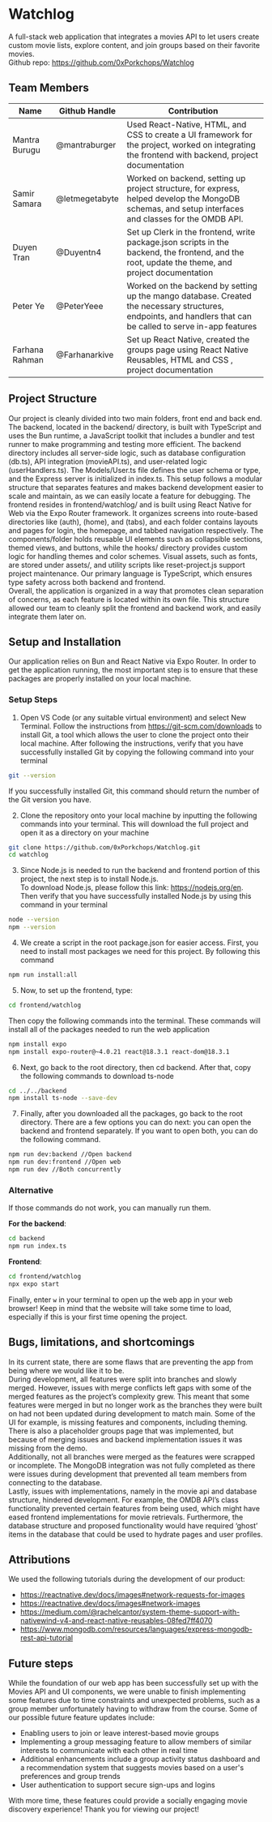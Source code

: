 # Watchlog  
A full-stack web application that integrates a movies API to let users create custom movie lists, explore content, and join groups based on their favorite movies.  
Github repo: https://github.com/0xPorkchops/Watchlog

## Team Members

| Name | Github Handle | Contribution |
|------|---------------|--------------|
| Mantra Burugu | @mantraburger | Used React-Native, HTML, and CSS to create a UI framework for the project, worked on integrating the frontend with backend, project documentation |
| Samir Samara | @letmegetabyte | Worked on backend, setting up project structure, for express, helped develop the MongoDB schemas, and setup interfaces and classes for the OMDB API. |
| Duyen Tran | @Duyentn4 | Set up Clerk in the frontend, write package.json scripts in the backend, the frontend, and the root, update the theme, and project documentation |
| Peter Ye | @PeterYeee | Worked on the backend by setting up the mango database. Created the necessary structures, endpoints, and handlers that can be called to serve in-app features |
| Farhana Rahman | @Farhanarkive | Set up React Native, created the groups page using React Native Reusables, HTML and CSS , project documentation |

## Project Structure

Our project is cleanly divided into two main folders, front end and back end.  
The backend, located in the backend/ directory, is built with TypeScript and uses the Bun runtime, a JavaScript toolkit that includes a bundler and test runner to make programming and testing more efficient. The backend directory includes all server-side logic, such as database configuration (db.ts), API integration (movieAPI.ts), and user-related logic (userHandlers.ts). The Models/User.ts file defines the user schema or type, and the Express server is initialized in index.ts. This setup follows a modular structure that separates features and makes backend development easier to scale and maintain, as we can easily locate a feature for debugging. The frontend resides in frontend/watchlog/ and is built using React Native for Web via the Expo Router framework. It organizes screens into route-based directories like (auth), (home), and (tabs), and each folder contains layouts and pages for login, the homepage, and tabbed navigation respectively. The components/folder holds reusable UI elements such as collapsible sections, themed views, and buttons, while the hooks/ directory provides custom logic for handling themes and color schemes. Visual assets, such as fonts, are stored under assets/, and utility scripts like reset-project.js support project maintenance. Our primary language is TypeScript, which ensures type safety across both backend and frontend.  
Overall, the application is organized in a way that promotes clean separation of concerns, as each feature is located within its own file. This structure allowed our team to cleanly split the frontend and backend work, and easily integrate them later on. 

## Setup and Installation

Our application relies on Bun and React Native via Expo Router. In order to get the application running, the most important step is to ensure that these packages are properly installed on your local machine.  

### Setup Steps

1. Open VS Code (or any suitable virtual environment) and select New Terminal. Follow the instructions from https://git-scm.com/downloads to install Git, a tool which allows the user to clone the project onto their local machine. After following the instructions, verify that you have successfully installed Git by copying the following command into your terminal

```bash
git --version
```
If you successfully installed Git, this command should return the number of the Git version you have. 

2. Clone the repository onto your local machine by inputting the following commands into your terminal. This will download the full project and open it as a directory on your machine

```bash
git clone https://github.com/0xPorkchops/Watchlog.git
cd watchlog
```

3. Since Node.js is needed to run the backend and frontend portion of this project, the next step is to install Node.js.  
To download Node.js, please follow this link: https://nodejs.org/en.  
Then verify that you have successfully installed Node.js by using this command in your terminal

```bash
node --version
npm --version
```

4. We create a script in the root package.json for easier access. First, you need to install most packages we need for this project. By following this command

```bash
npm run install:all
```

5. Now, to set up the frontend, type:

```bash
cd frontend/watchlog
```
Then copy the following commands into the terminal. These commands will install all of the packages needed to run the web application 

```bash
npm install expo
npm install expo-router@~4.0.21 react@18.3.1 react-dom@18.3.1
```

6. Next, go back to the root directory, then cd backend. After that, copy the following commands to download ts-node

```bash
cd ../../backend
npm install ts-node --save-dev
```

7. Finally, after you downloaded all the packages, go back to the root directory. There are a few options you can do next: you can open the backend and frontend separately. If you want to open both, you can do the following command.

```bash
npm run dev:backend //Open backend
npm run dev:frontend //Open web
npm run dev //Both concurrently
```

### Alternative
If those commands do not work, you can manually run them.

**For the backend**:
```bash
cd backend
npm run index.ts
```

**Frontend**:
```bash
cd frontend/watchlog
npx expo start
```

Finally, enter `w` in your terminal to open up the web app in your web browser! Keep in mind that the website will take some time to load, especially if this is your first time opening the project. 

## Bugs, limitations, and shortcomings

In its current state, there are some flaws that are preventing the app from being where we would like it to be.  
During development, all features were split into branches and slowly merged. However, issues with merge conflicts left gaps with some of the merged features as the project’s complexity grew. This meant that some features were merged in but no longer work as the branches they were built on had not been updated during development to match main. Some of the UI for example, is missing features and components, including theming. There is also a placeholder groups page that was implemented, but because of merging issues and backend implementation issues it was missing from the demo.  
Additionally, not all branches were merged as the features were scrapped or incomplete. The MongoDB integration was not fully completed as there were issues during development that prevented all team members from connecting to the database.  
Lastly, issues with implementations, namely in the movie api and database structure, hindered development. For example, the OMDB API’s class functionality prevented certain features from being used, which might have eased frontend implementations for movie retrievals. Furthermore, the database structure and proposed functionality would have required ‘ghost’ items in the database that could be used to hydrate pages and user profiles.

## Attributions

We used the following tutorials during the development of our product:
- https://reactnative.dev/docs/images#network-requests-for-images
- https://reactnative.dev/docs/images#network-images
- https://medium.com/@rachelcantor/system-theme-support-with-nativewind-v4-and-react-native-reusables-08fed7ff4070
- https://www.mongodb.com/resources/languages/express-mongodb-rest-api-tutorial

## Future steps

While the foundation of our web app has been successfully set up with the Movies API and UI components, we were unable to finish implementing some features due to time constraints and unexpected problems, such as a group member unfortunately having to withdraw from the course. Some of our possible future feature updates include:

- Enabling users to join or leave interest-based movie groups
- Implementing a group messaging feature to allow members of similar interests to communicate with each other in real time
- Additional enhancements include a group activity status dashboard and a recommendation system that suggests movies based on a user's preferences and group trends
- User authentication to support secure sign-ups and logins

With more time, these features could provide a socially engaging movie discovery experience! Thank you for viewing our project!
